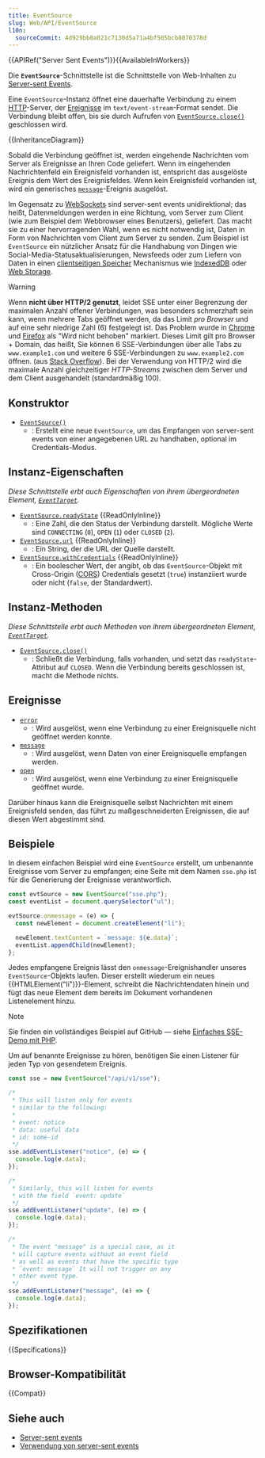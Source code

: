 ```yaml
---
title: EventSource
slug: Web/API/EventSource
l10n:
  sourceCommit: 4d929bb0a021c7130d5a71a4bf505bcb8070378d
---
```


{{APIRef("Server Sent Events")}}{{AvailableInWorkers}}

Die **`EventSource`**-Schnittstelle ist die Schnittstelle von Web-Inhalten zu [Server-sent Events](/de/docs/Web/API/Server-sent_events).

Eine `EventSource`-Instanz öffnet eine dauerhafte Verbindung zu einem [HTTP](/de/docs/Web/HTTP)-Server, der [Ereignisse](/de/docs/Learn_web_development/Core/Scripting/Events) im `text/event-stream`-Format sendet. Die Verbindung bleibt offen, bis sie durch Aufrufen von [`EventSource.close()`](/de/docs/Web/API/EventSource/close) geschlossen wird.

{{InheritanceDiagram}}

Sobald die Verbindung geöffnet ist, werden eingehende Nachrichten vom Server als Ereignisse an Ihren Code geliefert. Wenn im eingehenden Nachrichtenfeld ein Ereignisfeld vorhanden ist, entspricht das ausgelöste Ereignis dem Wert des Ereignisfeldes. Wenn kein Ereignisfeld vorhanden ist, wird ein generisches [`message`](/de/docs/Web/API/EventSource/message_event)-Ereignis ausgelöst.

Im Gegensatz zu [WebSockets](/de/docs/Web/API/WebSockets_API) sind server-sent events unidirektional; das heißt, Datenmeldungen werden in eine Richtung, vom Server zum Client (wie zum Beispiel dem Webbrowser eines Benutzers), geliefert. Das macht sie zu einer hervorragenden Wahl, wenn es nicht notwendig ist, Daten in Form von Nachrichten vom Client zum Server zu senden. Zum Beispiel ist `EventSource` ein nützlicher Ansatz für die Handhabung von Dingen wie Social-Media-Statusaktualisierungen, Newsfeeds oder zum Liefern von Daten in einen [clientseitigen Speicher](/de/docs/Learn_web_development/Extensions/Client-side_APIs/Client-side_storage) Mechanismus wie [IndexedDB](/de/docs/Web/API/IndexedDB_API) oder [Web Storage](/de/docs/Web/API/Web_Storage_API).

> [!WARNING]
> Wenn **nicht über HTTP/2 genutzt**, leidet SSE unter einer Begrenzung der maximalen Anzahl offener Verbindungen, was besonders schmerzhaft sein kann, wenn mehrere Tabs geöffnet werden, da das Limit _pro Browser_ und auf eine sehr niedrige Zahl (6) festgelegt ist. Das Problem wurde in [Chrome](https://crbug.com/275955) und [Firefox](https://bugzil.la/906896) als "Wird nicht behoben" markiert. Dieses Limit gilt pro Browser + Domain, das heißt, Sie können 6 SSE-Verbindungen über alle Tabs zu `www.example1.com` und weitere 6 SSE-Verbindungen zu `www.example2.com` öffnen. (aus [Stack Overflow](https://stackoverflow.com/questions/5195452/websockets-vs-server-sent-events-eventsource/5326159)). Bei der Verwendung von HTTP/2 wird die maximale Anzahl gleichzeitiger _HTTP-Streams_ zwischen dem Server und dem Client ausgehandelt (standardmäßig 100).

## Konstruktor

- [`EventSource()`](/de/docs/Web/API/EventSource/EventSource)
  - : Erstellt eine neue `EventSource`, um das Empfangen von server-sent events von einer angegebenen URL zu handhaben, optional im Credentials-Modus.

## Instanz-Eigenschaften

_Diese Schnittstelle erbt auch Eigenschaften von ihrem übergeordneten Element, [`EventTarget`](/de/docs/Web/API/EventTarget)._

- [`EventSource.readyState`](/de/docs/Web/API/EventSource/readyState) {{ReadOnlyInline}}
  - : Eine Zahl, die den Status der Verbindung darstellt. Mögliche Werte sind `CONNECTING` (`0`), `OPEN` (`1`) oder `CLOSED` (`2`).
- [`EventSource.url`](/de/docs/Web/API/EventSource/url) {{ReadOnlyInline}}
  - : Ein String, der die URL der Quelle darstellt.
- [`EventSource.withCredentials`](/de/docs/Web/API/EventSource/withCredentials) {{ReadOnlyInline}}
  - : Ein boolescher Wert, der angibt, ob das `EventSource`-Objekt mit Cross-Origin ([CORS](/de/docs/Web/HTTP/Guides/CORS)) Credentials gesetzt (`true`) instanziiert wurde oder nicht (`false`, der Standardwert).

## Instanz-Methoden

_Diese Schnittstelle erbt auch Methoden von ihrem übergeordneten Element, [`EventTarget`](/de/docs/Web/API/EventTarget)._

- [`EventSource.close()`](/de/docs/Web/API/EventSource/close)
  - : Schließt die Verbindung, falls vorhanden, und setzt das `readyState`-Attribut auf `CLOSED`. Wenn die Verbindung bereits geschlossen ist, macht die Methode nichts.

## Ereignisse

- [`error`](/de/docs/Web/API/EventSource/error_event)
  - : Wird ausgelöst, wenn eine Verbindung zu einer Ereignisquelle nicht geöffnet werden konnte.
- [`message`](/de/docs/Web/API/EventSource/message_event)
  - : Wird ausgelöst, wenn Daten von einer Ereignisquelle empfangen werden.
- [`open`](/de/docs/Web/API/EventSource/open_event)
  - : Wird ausgelöst, wenn eine Verbindung zu einer Ereignisquelle geöffnet wurde.

Darüber hinaus kann die Ereignisquelle selbst Nachrichten mit einem Ereignisfeld senden, das führt zu maßgeschneiderten Ereignissen, die auf diesen Wert abgestimmt sind.

## Beispiele

In diesem einfachen Beispiel wird eine `EventSource` erstellt, um unbenannte Ereignisse vom Server zu empfangen; eine Seite mit dem Namen `sse.php` ist für die Generierung der Ereignisse verantwortlich.

```js
const evtSource = new EventSource("sse.php");
const eventList = document.querySelector("ul");

evtSource.onmessage = (e) => {
  const newElement = document.createElement("li");

  newElement.textContent = `message: ${e.data}`;
  eventList.appendChild(newElement);
};
```

Jedes empfangene Ereignis lässt den `onmessage`-Ereignishandler unseres `EventSource`-Objekts laufen. Dieser erstellt wiederum ein neues {{HTMLElement("li")}}-Element, schreibt die Nachrichtendaten hinein und fügt das neue Element dem bereits im Dokument vorhandenen Listenelement hinzu.

> [!NOTE]
> Sie finden ein vollständiges Beispiel auf GitHub — siehe [Einfaches SSE-Demo mit PHP](https://github.com/mdn/dom-examples/tree/main/server-sent-events).

Um auf benannte Ereignisse zu hören, benötigen Sie einen Listener für jeden Typ von gesendetem Ereignis.

```js
const sse = new EventSource("/api/v1/sse");

/*
 * This will listen only for events
 * similar to the following:
 *
 * event: notice
 * data: useful data
 * id: some-id
 */
sse.addEventListener("notice", (e) => {
  console.log(e.data);
});

/*
 * Similarly, this will listen for events
 * with the field `event: update`
 */
sse.addEventListener("update", (e) => {
  console.log(e.data);
});

/*
 * The event "message" is a special case, as it
 * will capture events without an event field
 * as well as events that have the specific type
 * `event: message` It will not trigger on any
 * other event type.
 */
sse.addEventListener("message", (e) => {
  console.log(e.data);
});
```

## Spezifikationen

{{Specifications}}

## Browser-Kompatibilität

{{Compat}}

## Siehe auch

- [Server-sent events](/de/docs/Web/API/Server-sent_events)
- [Verwendung von server-sent events](/de/docs/Web/API/Server-sent_events/Using_server-sent_events)
